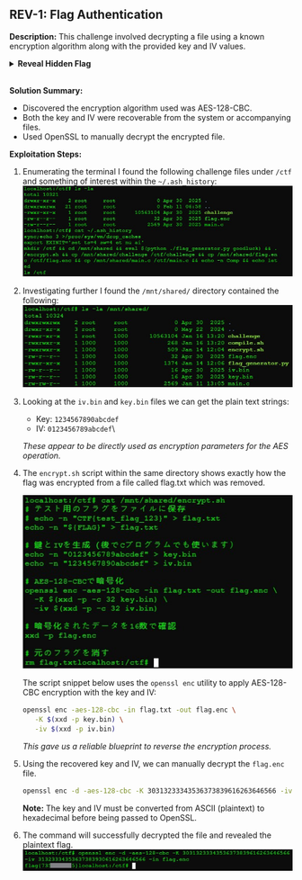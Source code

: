 ## REV-1: Flag Authentication
**Description:**
This challenge involved decrypting a file using a known encryption algorithm along with the provided key and IV values.
<details> <summary><b>Reveal Hidden Flag</b></summary> flag{735701f285} </details></br>

**Solution Summary:**
- Discovered the encryption algorithm used was AES-128-CBC.
- Both the key and IV were recoverable from the system or accompanying files.
- Used OpenSSL to manually decrypt the encrypted file.

**Exploitation Steps:**
1. Enumerating the terminal I found the following challenge files under `/ctf` and something of interest within the `~/.ash_history`:
   ![img](../images/REV-1.jpg)

2. Investigating further I found the `/mnt/shared/` directory contained the following:
   ![img](../images/REV-1a.jpg)

3. Looking at the `iv.bin` and `key.bin` files we can get the plain text strings:
   - Key: `1234567890abcdef`
   - IV: `0123456789abcdef`\

   _These appear to be directly used as encryption parameters for the AES operation._

4. The `encrypt.sh` script within the same directory shows exactly how the flag was encrypted from a file called flag.txt which was removed.
   
   ![img](../images/REV-1c.jpg)

   The script snippet below uses the `openssl enc` utility to apply AES-128-CBC encryption with the key and IV:
   ```bash
   openssl enc -aes-128-cbc -in flag.txt -out flag.enc \
      -K $(xxd -p key.bin) \
      -iv $(xxd -p iv.bin)
   ```   
   _This gave us a reliable blueprint to reverse the encryption process._

5. Using the recovered key and IV, we can manually decrypt the `flag.enc` file.

   ```bash
   openssl enc -d -aes-128-cbc -K 30313233343536373839616263646566 -iv 31323334353637383930616263646566 -in flag.enc
   ```
   **Note:** The key and IV must be converted from ASCII (plaintext) to hexadecimal before being passed to OpenSSL.

6. The command will successfully decrypted the file and revealed the plaintext flag.
   ![img](../images/REV-1b.jpg)